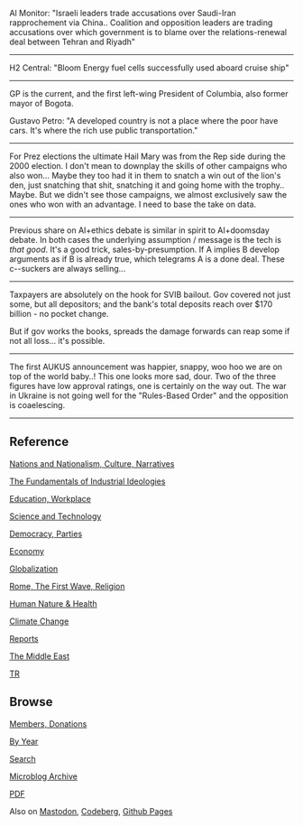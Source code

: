
Al Monitor: "Israeli leaders trade accusations over Saudi-Iran
rapprochement via China.. Coalition and opposition leaders are trading
accusations over which government is to blame over the
relations-renewal deal between Tehran and Riyadh"

---

H2 Central: "Bloom Energy fuel cells successfully used aboard cruise
ship"

---

GP is the current, and the first left-wing President of Columbia, also
former mayor of Bogota.

Gustavo Petro: "A developed country is not a place where the poor have
cars. It's where the rich use public transportation."

---

For Prez elections the ultimate Hail Mary was from the Rep side during
the 2000 election. I don't mean to downplay the skills of other
campaigns who also won... Maybe they too had it in them to snatch a
win out of the lion's den, just snatching that shit, snatching it and
going home with the trophy.. Maybe. But we didn't see those campaigns,
we almost exclusively saw the ones who won with an advantage. I need to
base the take on data.

---

Previous share on AI+ethics debate is similar in spirit to AI+doomsday
debate. In both cases the underlying assumption / message is the tech
is *that good*. It's a good trick, sales-by-presumption. If A implies
B develop arguments as if B is already true, which telegrams A is a
done deal. These c--suckers are always selling...

---

Taxpayers are absolutely on the hook for SVIB bailout. Gov covered not
just some, but all depositors; and the bank's total deposits reach
over $170 billion - no pocket change.

But if gov works the books, spreads the damage forwards can reap some
if not all loss... it's possible. 

---

The first AUKUS announcement was happier, snappy, woo hoo we are on
top of the world baby..! This one looks more sad, dour. Two of the
three figures have low approval ratings, one is certainly on the way
out. The war in Ukraine is not going well for the "Rules-Based Order"
and the opposition is coaelescing.

---

## Reference

[Nations and Nationalism, Culture, Narratives](0119/2013/02/nations-and-nationalism.html)

[The Fundamentals of Industrial Ideologies](0119/2011/04/fundamentals-of-industrial-ideologies.html)

[Education, Workplace](0119/2017/09/education-workplace.html)

[Science and Technology](0119/2018/09/science-technology.html)

[Democracy, Parties](0119/2016/11/democracy.html)

[Economy](2021/01/economy.html)

[Globalization](0119/2018/09/globalization.html)

[Rome, The First Wave, Religion](0119/2017/12/rome.html)

[Human Nature & Health](2020/07/human-nature.html)

[Climate Change](2022/01/climate.html)

[Reports](2021/01/reports.html)

[The Middle East](0119/2019/07/middleeast.html)

[TR](../tr/index.html)

## Browse

[Members, Donations](2022/08/members.html)

[By Year](years.html)

[Search](search.html)

[Microblog Archive](mbl/index.html)

[PDF](https://drive.google.com/uc?export=view&id=1FSi-1MnqXVq_PVTEXzzflwN8-7h92N_R)

Also on 
[Mastodon](https://masto.ai/@muratk3n),
[Codeberg](https://muratk5n.codeberg.page/en/),
[Github Pages](https://muratk5n.github.io/thirdwave/en/)

